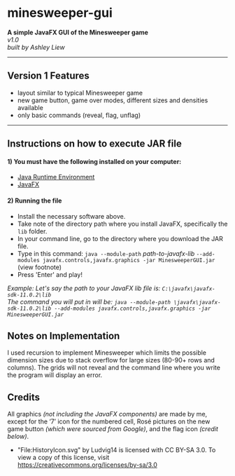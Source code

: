 # minesweeper-gui
 **A simple JavaFX GUI of the Minesweeper game**  
 *v1.0*   
 *built by Ashley Liew*

----

## Version 1 Features
- layout similar to typical Minesweeper game
- new game button, game over modes, different sizes and densities available
- only basic commands (reveal, flag, unflag)

----

## Instructions on how to execute JAR file
#### 1) You must have the following installed on your computer:
- [Java Runtime Environment](https://www.oracle.com/java/technologies/javase-jdk15-downloads.html)
- [JavaFX](https://openjfx.io/)

#### 2) Running the file
- Install the necessary software above.
- Take note of the directory path where you install JavaFX, specifically the `lib` folder.
- In your command line, go to the directory where you download the JAR file.
- Type in this command: `java --module-path` _path-to-javafx-lib_ `--add-modules javafx.controls,javafx.graphics -jar MinesweeperGUI.jar` (view footnote)
- Press 'Enter' and play!

*_Example_: Let's say the path to your JavaFX lib file is: `C:\javafx\javafx-sdk-11.0.2\lib`*    
*The command you will put in will be: `java --module-path \javafx\javafx-sdk-11.0.2\lib --add-modules javafx.controls,javafx.graphics -jar MinesweeperGUI.jar`*

## Notes on Implementation
I used recursion to implement Minesweeper which limits the possible dimension sizes due to stack overflow for large sizes (80-90+ rows and columns). The grids will not reveal and the command line where you write the program will display an error.

## Credits
All graphics *(not including the JavaFX components)* are made by me, except for the ‘7’ icon for the numbered cell, Rosé pictures on the new game button *(which were sourced from Google)*, and the flag icon *(credit below)*.

- "File:HistoryIcon.svg" by Ludvig14 is licensed with CC BY-SA 3.0. To view a copy of this license, visit https://creativecommons.org/licenses/by-sa/3.0





